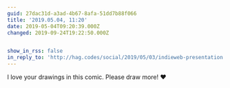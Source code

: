 ```yaml
---
guid: 27dac31d-a3ad-4b67-8afa-51dd7b88f066
title: '2019.05.04, 11:20'
date: 2019-05-04T09:20:39.000Z
changed: 2019-09-24T19:22:50.000Z


show_in_rss: false
in_reply_to: 'http://hag.codes/social/2019/05/03/indieweb-presentation.html'
---
```


I love your drawings in this comic. Please draw more! ❤️
